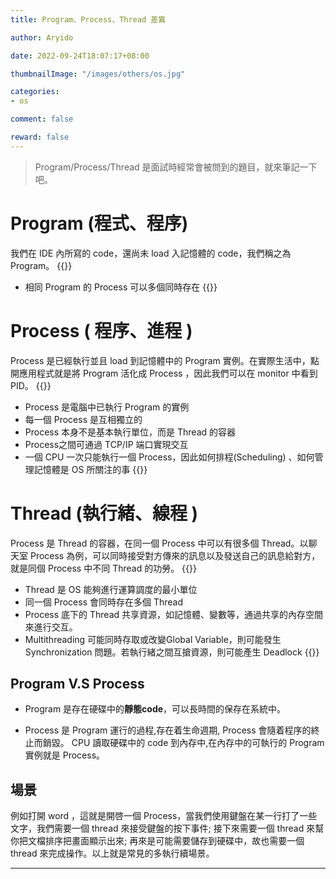 ```yaml
---
title: Program、Process、Thread 差異

author: Aryido

date: 2022-09-24T18:07:17+08:00

thumbnailImage: "/images/others/os.jpg"

categories:
- os

comment: false

reward: false
---
```

<!--BODY-->
> Program/Process/Thread 是面試時經常會被問到的題目，就來筆記一下吧。

<!--more-->

# Program (程式、程序)
我們在 IDE 內所寫的 code，還尚未 load 入記憶體的 code，我們稱之為Program。
{{<alert warning>}}
- 相同 Program 的 Process 可以多個同時存在
{{</alert>}}

# Process ( 程序、進程 )
Process 是已經執行並且 load 到記憶體中的 Program 實例。在實際生活中，點開應用程式就是將 Program 活化成 Process ，因此我們可以在 monitor 中看到PID。
{{<alert warning>}}
- Process 是電腦中已執行 Program 的實例
- 每一個 Process 是互相獨立的
- Process 本身不是基本執行單位，而是 Thread 的容器
- Process之間可通過 TCP/IP 端口實現交互
- 一個 CPU 一次只能執行一個 Process，因此如何排程(Scheduling) 、如何管理記憶體是 OS 所關注的事
{{</alert>}}

# Thread (執行緒、線程 )
Process 是 Thread 的容器，在同一個 Process 中可以有很多個 Thread。以聊天室 Process 為例，可以同時接受對方傳來的訊息以及發送自己的訊息給對方，就是同個 Process 中不同 Thread 的功勞。
{{<alert warning>}}
- Thread 是 OS 能夠進行運算調度的最小單位
- 同一個 Process 會同時存在多個 Thread
- Process 底下的 Thread 共享資源，如記憶體、變數等，通過共享的內存空間來進行交互。
- Multithreading 可能同時存取或改變Global Variable，則可能發生 Synchronization 問題。若執行緒之間互搶資源，則可能產生 Deadlock
{{</alert>}}

## Program V.S Process
- Program 是存在硬碟中的**靜態code**，可以長時間的保存在系統中。

- Process 是 Program 運行的過程,存在着生命週期, Process 會隨着程序的終止而銷毀。 CPU 讀取硬碟中的 code 到內存中,在內存中的可執行的 Program 實例就是 Process。

## 場景
例如打開 word ，這就是開啓一個 Process，當我們使用鍵盤在某一行打了一些文字，我們需要一個 thread 來接受鍵盤的按下事件; 接下來需要一個 thread 來幫你把文檔排序把畫面顯示出來; 再來是可能需要儲存到硬碟中，故也需要一個 thread 來完成操作。以上就是常見的多執行續場景。

---